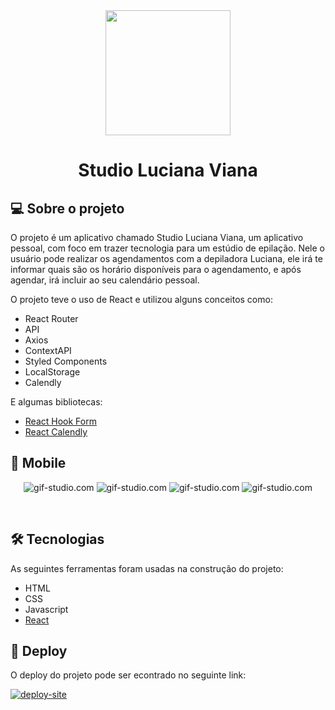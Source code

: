 <div align="center">
  <img width="200" height="200" src="https://studio-luciana-viana-front.vercel.app/static/media/Logo_c_fundo@4x.8125ea6d.png" />
</div>
<h1 align="center">Studio Luciana Viana</h1>

## 💻 Sobre o projeto


O projeto é um aplicativo chamado Studio Luciana Viana, um aplicativo pessoal, com foco em trazer tecnologia para um estúdio de epilação. Nele o usuário pode realizar os agendamentos com a depiladora Luciana, ele irá te informar quais são os horário disponíveis para o agendamento, e após agendar, irá incluir ao seu calendário pessoal.

O projeto teve o uso de React e utilizou alguns conceitos como:
  - React Router
  - API
  - Axios
  - ContextAPI
  - Styled Components
  - LocalStorage
  - Calendly

E algumas bibliotecas: 
  - [React Hook Form](https://react-hook-form.com/)
  - [React Calendly](https://www.npmjs.com/package/react-calendly)

## 📱 Mobile

<p align="center">
    <img alt="gif-studio.com" src="https://user-images.githubusercontent.com/98192816/189542936-8054b93a-bf03-4760-8556-2d10999cbb72.png">
    <img alt="gif-studio.com" src="https://user-images.githubusercontent.com/98192816/189542848-62ce622e-bf06-4466-ac5f-8e2bffc6327e.png">
    <img alt="gif-studio.com" src="https://user-images.githubusercontent.com/98192816/189542850-79ea553a-d9c1-42ca-9aee-8e03fe7ccc3b.png">
    <img alt="gif-studio.com" src="https://user-images.githubusercontent.com/98192816/189542852-3d9f6687-6401-4e46-9fb9-50e5a189c0ee.png">
</p><br>

## 🛠 Tecnologias

As seguintes ferramentas foram usadas na construção do projeto:

  - HTML
  - CSS
  - Javascript
  - [React](https://pt-br.reactjs.org/)

## 🎨 Deploy

 O deploy do projeto pode ser econtrado no seguinte link: 
  
  <a target="_blank" href="https://studio-luciana-viana-front.vercel.app/">
  <img alt="deploy-site" src="https://img.shields.io/badge/Link%20Deploy%20-Site-%2304D361">
</a>
